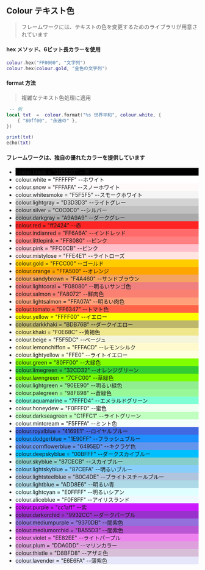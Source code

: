 ## Colour テキスト色

> フレームワークには、テキストの色を変更するためのライブラリが用意されています

#### hex メソッド、6ビット長カラーを使用

```lua
colour.hex("FF0000", "文字列")
colour.hex(colour.gold, "金色の文字列")
```

#### format 方法

> 複雑なテキスト色処理に適用

```lua
 -- 例
local txt  =  colour.format("%s 世界平和", colour.white, {
    { "80ff00", "永遠の" },
})

print(txt)
echo(txt)
```

#### フレームワークは、独自の優れたカラーを提供しています

* <div class="colour" style="background-color:#000000"> colour.black = "000000" --黒</div>
* <div class="colour" style="background-color:#FFFFFF"> colour.white = "FFFFFF" --ホワイト</div>
* <div class="colour" style="background-color:#FFFAFA"> colour.snow = "FFFAFA" --スノーホワイト</div>
* <div class="colour" style="background-color:#F5F5F5"> colour.whitesmoke = "F5F5F5" --スモークホワイト</div>
* <div class="colour" style="background-color:#D3D3D3"> colour.lightgray = "D3D3D3" --ライトグレー</div>
* <div class="colour" style="background-color:#C0C0C0"> colour.silver = "C0C0C0" --シルバー</div>
* <div class="colour" style="background-color:#A9A9A9"> colour.darkgray = "A9A9A9" --ダークグレー</div>
* <div class="colour" style="background-color:#ff2424"> colour.red = "ff2424" --赤</div>
* <div class="colour" style="background-color:#FF6A6A"> colour.indianred = "FF6A6A" --インドレッド</div>
* <div class="colour" style="background-color:#FF8080"> colour.littlepink = "FF8080" --ピンク</div>
* <div class="colour" style="background-color:#FFC0CB"> colour.pink = "FFC0CB" --ピンク</div>
* <div class="colour" style="background-color:#FFE4E1"> colour.mistylose = "FFE4E1" --ライトローズ</div>
* <div class="colour" style="background-color:#FFCC00"> colour.gold = "FFCC00" --ゴールド</div>
* <div class="colour" style="background-color:#FFA500"> colour.orange = "FFA500" --オレンジ</div>
* <div class="colour" style="background-color:#F4A460"> colour.sandybrown = "F4A460" --サンドブラウン</div>
* <div class="colour" style="background-color:#F08080"> colour.lightcoral = "F08080" --明るいサンゴ色</div>
* <div class="colour" style="background-color:#FA8072"> colour.salmon = "FA8072" --鮮肉色</div>
* <div class="colour" style="background-color:#FFA07A"> colour.lightsalmon = "FFA07A" --明るい肉色</div>
* <div class="colour" style="background-color:#FF6347"> colour.tomato = "FF6347" --トマト色</div>
* <div class="colour" style="background-color:#FFFF00"> colour.yellow = "FFFF00" --イエロー</div>
* <div class="colour" style="background-color:#BDB76B"> colour.darkkhaki = "BDB76B" --ダークイエロー</div>
* <div class="colour" style="background-color:#F0E68C"> colour.khaki = "F0E68C" --黄褐色</div>
* <div class="colour" style="background-color:#F5F5DC"> colour.beige = "F5F5DC" --ベージュ</div>
* <div class="colour" style="background-color:#FFFACD"> colour.lemonchiffon = "FFFACD" --レモンシルク</div>
* <div class="colour" style="background-color:#FFFFE0"> colour.lightyellow = "FFE0" --ライトイエロー</div>
* <div class="colour" style="background-color:#80FF00"> colour.green = "80FF00" --大緑色</div>
* <div class="colour" style="background-color:#32CD32"> colour.limegreen = "32CD32" --オレンジグリーン</div>
* <div class="colour" style="background-color:#7CFC00"> colour.lawngreen = "7CFC00" --草緑色</div>
* <div class="colour" style="background-color:#90EE90"> colour.lightgreen = "90EE90" --明るい緑色</div>
* <div class="colour" style="background-color:#98F898"> colour.palegreen = "98F898" --蒼緑色</div>
* <div class="colour" style="background-color:#7FFFD4"> colour.aquamarine = "7FFFD4" --エメラルドグリーン</div>
* <div class="colour" style="background-color:#F0FFF0"> colour.honeydew = "F0FFF0" --蜜色</div>
* <div class="colour" style="background-color:#C1FFC1"> colour.darkseagreen = "C1FFC1" --ライトグリーン</div>
* <div class="colour" style="background-color:#F5FFFA"> colour.mintcream = "F5FFFA" --ミント色</div>
* <div class="colour" style="background-color:#4169E1"> colour.royalblue = "4169E1" --ロイヤルブルー</div>
* <div class="colour" style="background-color:#1E90FF"> colour.dodgerblue = "1E90FF" --フラッシュブルー</div>
* <div class="colour" style="background-color:#6495ED"> colour.cornflowerblue = "6495ED" --キクラゲ色</div>
* <div class="colour" style="background-color:#00BFFF"> colour.deepskyblue = "00BFFF" --ダークスカイブルー</div>
* <div class="colour" style="background-color:#87CECB"> colour.skyblue = "87CECB" --スカイブルー</div>
* <div class="colour" style="background-color:#87CEFA"> colour.lightskyblue = "87CEFA" --明るいブルー</div>
* <div class="colour" style="background-color:#B0C4DE"> colour.lightsteelblue = "B0C4DE" --ブライトスチールブルー</div>
* <div class="colour" style="background-color:#ADD8E6"> colour.lightblue = "ADD8E6" --明るい青</div>
* <div class="colour" style="background-color:#E0FFFF"> colour.lightcyan = "E0FFFF" --明るいシアン</div>
* <div class="colour" style="background-color:#F0F8FF"> colour.aliceblue = "F0F8FF" --アイリスランド</div>
* <div class="colour" style="background-color:#CC1AFF"> colour.purple = "cc1aff" --紫</div>
* <div class="colour" style="background-color:#9932CC"> colour.darkorchid = "9932CC" --ダークパープル</div>
* <div class="colour" style="background-color:#9370DB"> colour.mediumpurple = "9370DB" --間紫色</div>
* <div class="colour" style="background-color:#BA55D3"> colour.mediumorchid = "BA55D3" --間紫色</div>
* <div class="colour" style="background-color:#EE82EE"> colour.violet = "EE82EE" --ライトパープル</div>
* <div class="colour" style="background-color:#DDA0DD"> colour.plum = "DDA0DD" --マリンカラー</div>
* <div class="colour" style="background-color:#D8BFD8"> colour.thistle = "D8BFD8" --アザミ色</div>
* <div class="colour" style="background-color:#E6E6FA"> colour.lavender = "E6E6FA" --薄紫色</div>
